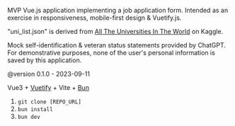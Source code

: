 MVP Vue.js application implementing a job application form.
Intended as an exercise in responsiveness, mobile-first design & Vuetify.js.

"uni_list.json" is derived from [All The Universities In The World](https://www.kaggle.com/datasets/thedevastator/all-universities-in-the-world) on Kaggle.

Mock self-identification & veteran status statements provided by ChatGPT. For demonstrative purposes, none of the user's personal information is saved by this application.

@version 0.1.0 - 2023-09-11

Vue3 + [Vuetify](https://vuetifyjs.com/en/) + Vite + [Bun](https://www.bun.sh)


1. `git clone [REPO_URL]`
2. `bun install`
3. `bun dev`
